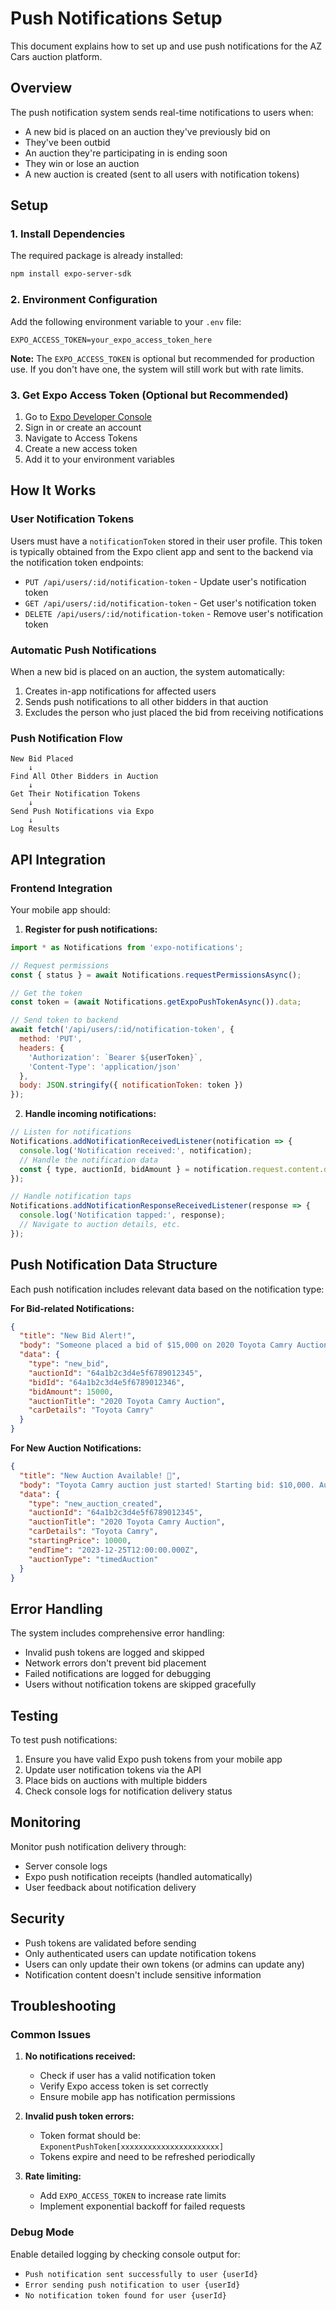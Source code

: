 # Push Notifications Setup

This document explains how to set up and use push notifications for the AZ Cars auction platform.

## Overview

The push notification system sends real-time notifications to users when:
- A new bid is placed on an auction they've previously bid on
- They've been outbid
- An auction they're participating in is ending soon
- They win or lose an auction
- A new auction is created (sent to all users with notification tokens)

## Setup

### 1. Install Dependencies

The required package is already installed:
```bash
npm install expo-server-sdk
```

### 2. Environment Configuration

Add the following environment variable to your `.env` file:

```env
EXPO_ACCESS_TOKEN=your_expo_access_token_here
```

**Note:** The `EXPO_ACCESS_TOKEN` is optional but recommended for production use. If you don't have one, the system will still work but with rate limits.

### 3. Get Expo Access Token (Optional but Recommended)

1. Go to [Expo Developer Console](https://expo.dev/)
2. Sign in or create an account
3. Navigate to Access Tokens
4. Create a new access token
5. Add it to your environment variables

## How It Works

### User Notification Tokens

Users must have a `notificationToken` stored in their user profile. This token is typically obtained from the Expo client app and sent to the backend via the notification token endpoints:

- `PUT /api/users/:id/notification-token` - Update user's notification token
- `GET /api/users/:id/notification-token` - Get user's notification token  
- `DELETE /api/users/:id/notification-token` - Remove user's notification token

### Automatic Push Notifications

When a new bid is placed on an auction, the system automatically:

1. Creates in-app notifications for affected users
2. Sends push notifications to all other bidders in that auction
3. Excludes the person who just placed the bid from receiving notifications

### Push Notification Flow

```
New Bid Placed
    ↓
Find All Other Bidders in Auction
    ↓
Get Their Notification Tokens
    ↓
Send Push Notifications via Expo
    ↓
Log Results
```

## API Integration

### Frontend Integration

Your mobile app should:

1. **Register for push notifications:**
```javascript
import * as Notifications from 'expo-notifications';

// Request permissions
const { status } = await Notifications.requestPermissionsAsync();

// Get the token
const token = (await Notifications.getExpoPushTokenAsync()).data;

// Send token to backend
await fetch('/api/users/:id/notification-token', {
  method: 'PUT',
  headers: {
    'Authorization': `Bearer ${userToken}`,
    'Content-Type': 'application/json'
  },
  body: JSON.stringify({ notificationToken: token })
});
```

2. **Handle incoming notifications:**
```javascript
// Listen for notifications
Notifications.addNotificationReceivedListener(notification => {
  console.log('Notification received:', notification);
  // Handle the notification data
  const { type, auctionId, bidAmount } = notification.request.content.data;
});

// Handle notification taps
Notifications.addNotificationResponseReceivedListener(response => {
  console.log('Notification tapped:', response);
  // Navigate to auction details, etc.
});
```

## Push Notification Data Structure

Each push notification includes relevant data based on the notification type:

**For Bid-related Notifications:**
```json
{
  "title": "New Bid Alert!",
  "body": "Someone placed a bid of $15,000 on 2020 Toyota Camry Auction",
  "data": {
    "type": "new_bid",
    "auctionId": "64a1b2c3d4e5f6789012345",
    "bidId": "64a1b2c3d4e5f6789012346", 
    "bidAmount": 15000,
    "auctionTitle": "2020 Toyota Camry Auction",
    "carDetails": "Toyota Camry"
  }
}
```

**For New Auction Notifications:**
```json
{
  "title": "New Auction Available! 🚗",
  "body": "Toyota Camry auction just started! Starting bid: $10,000. Auction ends in 24h.",
  "data": {
    "type": "new_auction_created",
    "auctionId": "64a1b2c3d4e5f6789012345",
    "auctionTitle": "2020 Toyota Camry Auction",
    "carDetails": "Toyota Camry",
    "startingPrice": 10000,
    "endTime": "2023-12-25T12:00:00.000Z",
    "auctionType": "timedAuction"
  }
}
```

## Error Handling

The system includes comprehensive error handling:

- Invalid push tokens are logged and skipped
- Network errors don't prevent bid placement
- Failed notifications are logged for debugging
- Users without notification tokens are skipped gracefully

## Testing

To test push notifications:

1. Ensure you have valid Expo push tokens from your mobile app
2. Update user notification tokens via the API
3. Place bids on auctions with multiple bidders
4. Check console logs for notification delivery status

## Monitoring

Monitor push notification delivery through:

- Server console logs
- Expo push notification receipts (handled automatically)
- User feedback about notification delivery

## Security

- Push tokens are validated before sending
- Only authenticated users can update notification tokens
- Users can only update their own tokens (or admins can update any)
- Notification content doesn't include sensitive information

## Troubleshooting

### Common Issues

1. **No notifications received:**
   - Check if user has a valid notification token
   - Verify Expo access token is set correctly
   - Ensure mobile app has notification permissions

2. **Invalid push token errors:**
   - Token format should be: `ExponentPushToken[xxxxxxxxxxxxxxxxxxxxxx]`
   - Tokens expire and need to be refreshed periodically

3. **Rate limiting:**
   - Add `EXPO_ACCESS_TOKEN` to increase rate limits
   - Implement exponential backoff for failed requests

### Debug Mode

Enable detailed logging by checking console output for:
- `Push notification sent successfully to user {userId}`
- `Error sending push notification to user {userId}`
- `No notification token found for user {userId}` 